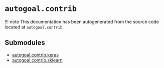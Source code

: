 # `autogoal.contrib`

!!! note
    This documentation has been autogenerated from the source code located at `autogoal.contrib`.

## Submodules

* [autogoal.contrib.keras](/api/autogoal.contrib.keras/)
* [autogoal.contrib.sklearn](/api/autogoal.contrib.sklearn/)

